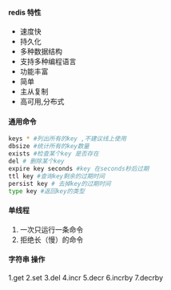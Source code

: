 #### redis 特性
* 速度快
* 持久化
* 多种数据结构
* 支持多种编程语言
* 功能丰富
* 简单
* 主从复制
* 高可用,分布式

#### 通用命令
```bash
keys * #列出所有的key ,不建议线上使用
dbsize #统计所有的key数量
exists #检查某个key 是否存在
del # 删除某个key
expire key seconds #key 在seconds秒后过期
ttl key #查询key剩余的过期时间
persist key # 去掉key的过期时间
type key #返回key的类型

```
#### 单线程
1. 一次只运行一条命令
2. 拒绝长（慢）的命令


#### 字符串 操作
1.get
2.set
3.del
4.incr
5.decr
6.incrby
7.decrby